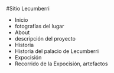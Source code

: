 #Sitio Lecumberri
- Inicio
 - fotografías del lugar
- About
 - descripción del proyecto
 - Historia
  - Historia del palacio de Lecumberri
  - Expocisión
   - Recorrido de la Expocisión, artefactos
